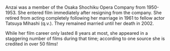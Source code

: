 <!-- Kyoko Anzai -->

Anzai was a member of the Osaka Shochiku Opera Company from 1950-1953. She entered film immediately after resigning from the company. She retired from acting completely following her marriage in 1961 to fellow actor Tatsuya Mihashi (q.v.). They remained married until her death in 2002.

While her film career only lasted 8 years at most, she appeared in a staggering number of films during that time; according to one source she is credited in over 50 films!
